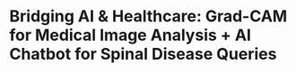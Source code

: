 # Bridging AI & Healthcare: Grad-CAM for Medical Image Analysis + AI Chatbot for Spinal Disease Queries
 
